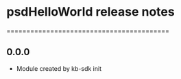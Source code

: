# psdHelloWorld release notes
=========================================

0.0.0
-----
* Module created by kb-sdk init
